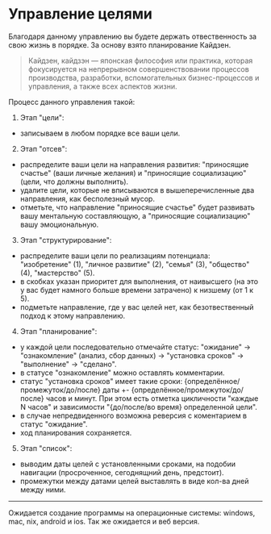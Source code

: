 # Управление целями

Благодаря данному управлению вы будете держать отвественность за свою жизнь в порядке. За основу взято планирование Кайдзен.

> Кайдзен, кайдзэн — японская философия или практика, которая фокусируется на непрерывном совершенствовании процессов производства, разработки, вспомогательных бизнес-процессов и управления, а также всех аспектов жизни.

Процесс данного управления такой:

1. Этап "цели":
- записываем в любом порядке все ваши цели.
2. Этап "отсев":
- распределите ваши цели на направления развития: "приносящие счастье" (ваши личные желания) и "приносящие социализацию" (цели, что должны выполнить).
- удалите цели, которые не вписываются в вышеперечисленные два направления, как бесполезный мусор.
- отметьте, что направление "приносящие счастье" будет развивать вашу ментальную составляющую, а "приносящие социализацию" вашу эмоциональную.
3. Этап "структурирование":
- распределите ваши цели по реализациям потенциала: "изобретение" (1), "личное развитие" (2), "семья" (3), "общество" (4), "мастерство" (5).
- в скобках указан приоритет для выполнения, от наивысшего (на это у вас будет намного больше времени затрачено) к низшему (от 1 к 5).
- подметьте направление, где у вас целей нет, как безотвественный подход к этому направлению.
4. Этап "планирование":
- у каждой цели последовательно отмечайте статус: "ожидание" → "ознакомление" (анализ, сбор данных) → "установка сроков" → "выполнение" → "сделано".
- в статусе "ознакомление" можно оставлять комментарии.
- статус "установка сроков" имеет такие сроки: {определённое/промежуток/до/после} даты +- {определённое/промежуток/до/после} часов и минут. При этом есть отметка цикличности "каждые N часов" и зависимости "{до/после/во время} определенной цели".
- в случае непредвиденного возможна реверсия с коментарием в статус "ожидание".
- ход планирования сохраняется.
5. Этап "список":
- выводим даты целей с установленными сроками, на подобии навигации (просроченное, сегоднящний день, предстоит).
- промежутки между датами целей выставлять в виде кол-ва дней между ними.

<hr>

Ожидается создание программы на операционные системы: windows, mac, nix, android и ios. Так же ожидается и веб версия.

